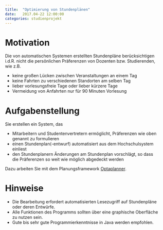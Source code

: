 ```yaml
---
title:	"Optimierung von Stundenplänen"
date:	2017.04-22 12:00:00
categories: studienprojekt
---
```


Motivation
==========

Die von automatischen Systemen erstellten Stundenpläne berücksichtigen i.d.R. nicht
die persönlichen Präferenzen von Dozenten bzw. Studierenden, wie z.B.

* keine großen Lücken zwischen Veranstaltungen an einem Tag
* keine Fahrten zu verschiedenen Standorten am selben Tag
* lieber vorlesungsfreie Tage oder lieber kürzere Tage
* Vermeidung von Anfahrten nur für 90 Minuten Vorlesung

Aufgabenstellung
================
Sie erstellen ein System, das
* Mitarbeitern und Studentenvertretern ermöglicht, Präferenzen wie oben genannt zu formulieren
* einen Stundenplan(-entwurf) automatisiert aus dem Hochschulsystem einliest
* den Stundenplanern Änderungen am Stundenplan vorschlägt, so dass die Präferenzen so weit wie möglich abgedeckt werden

Dazu arbeiten Sie mit dem Planungsframework [Optaplanner](https://optaplanner.org).

Hinweise
========
* Die Bearbeitung erfordert automatisierten Lesezugriff auf Stundenpläne oder deren Entwürfe.
* Alle Funktionen des Programms sollten über eine graphische Oberfläche zu nutzen sein.
* Gute bis sehr gute Programmierkenntnisse in Java werden empfohlen.
